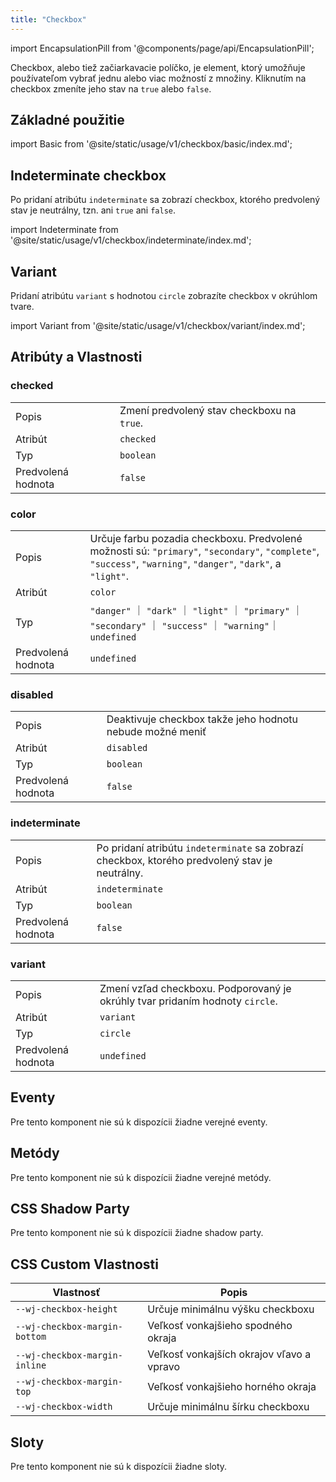 ```yaml
---
title: "Checkbox"
---
```


<head>
  <title>Checkbox: WebJET Element pre vybratie viacerých možností</title>
  <meta name="description" content="Checkbox, alebo tiež začiarkavacie políčko, je element, ktorý umožňuje používateľom vybrať jednu alebo viac možností z množiny. Kliknutím na checkbox zmeníte jeho stav na `true` alebo `false`." />
</head>

import EncapsulationPill from '@components/page/api/EncapsulationPill';

<EncapsulationPill type="shadow" />

Checkbox, alebo tiež začiarkavacie políčko, je element, ktorý umožňuje používateľom vybrať jednu alebo viac možností z množiny. Kliknutím na checkbox zmeníte jeho stav na `true` alebo `false`.

## Základné použitie

import Basic from '@site/static/usage/v1/checkbox/basic/index.md';

<Basic />


## Indeterminate checkbox

Po pridaní atribútu `indeterminate` sa zobrazí checkbox, ktorého predvolený stav je neutrálny, tzn. ani `true` ani `false`.

import Indeterminate from '@site/static/usage/v1/checkbox/indeterminate/index.md';

<Indeterminate />

## Variant

Pridaní atribútu `variant` s hodnotou `circle` zobrazíte checkbox v okrúhlom tvare.

import Variant from '@site/static/usage/v1/checkbox/variant/index.md';

<Variant />

## Atribúty a Vlastnosti

### checked

|  |  |
| --- | --- |
| Popis | Zmení predvolený stav checkboxu na `true`. |
| Atribút | `checked` |
| Typ | `boolean` |
| Predvolená hodnota | `false` |

### color

|  |  |
| --- | --- |
| Popis | Určuje farbu pozadia checkboxu. Predvolené možnosti sú: `"primary"`, `"secondary"`, `"complete"`, `"success"`, `"warning"`, `"danger"`, `"dark"`, a `"light"`. |
| Atribút | `color` |
| Typ | `"danger"` ｜ `"dark"` ｜ `"light"` ｜ `"primary"` ｜ `"secondary"` ｜ `"success"` ｜ `"warning"`｜ `undefined` |
| Predvolená hodnota | `undefined` |

### disabled

|  |  |
| --- | --- |
| Popis | Deaktivuje checkbox takže jeho hodnotu nebude možné meniť |
| Atribút | `disabled` |
| Typ | `boolean` |
| Predvolená hodnota | `false` |

### indeterminate

|  |  |
| --- | --- |
| Popis | Po pridaní atribútu `indeterminate` sa zobrazí checkbox, ktorého predvolený stav je neutrálny. |
| Atribút | `indeterminate` |
| Typ | `boolean` |
| Predvolená hodnota | `false` |

### variant

|  |  |
| --- | --- |
| Popis | Zmení vzľad checkboxu. Podporovaný je okrúhly tvar pridaním hodnoty `circle`. |
| Atribút | `variant` |
| Typ | `circle` |
| Predvolená hodnota | `undefined` |

## Eventy

Pre tento komponent nie sú k dispozícii žiadne verejné eventy.

## Metódy

Pre tento komponent nie sú k dispozícii žiadne verejné metódy.

## CSS Shadow Party

Pre tento komponent nie sú k dispozícii žiadne shadow party.

## CSS Custom Vlastnosti

| Vlastnosť                       | Popis                    |
|---------------------------------|--------------------------|
| `--wj-checkbox-height` | Určuje minimálnu výšku checkboxu | 
| `--wj-checkbox-margin-bottom` | Veľkosť vonkajšieho spodného okraja | 
| `--wj-checkbox-margin-inline` | Veľkosť vonkajších okrajov vľavo a vpravo | 
| `--wj-checkbox-margin-top` | Veľkosť vonkajšieho horného okraja | 
| `--wj-checkbox-width` | Určuje minimálnu šírku checkboxu | 

## Sloty

Pre tento komponent nie sú k dispozícii žiadne sloty.
